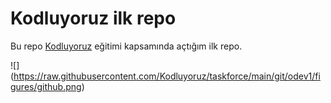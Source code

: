 # Kodluyoruz ilk repo

Bu repo [Kodluyoruz](kodluyoruz.org) eğitimi kapsamında açtığım ilk repo.

![] (https://raw.githubusercontent.com/Kodluyoruz/taskforce/main/git/odev1/figures/github.png)


